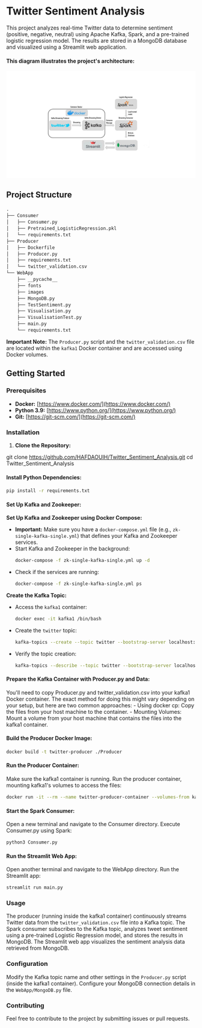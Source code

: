 # Twitter Sentiment Analysis

This project analyzes real-time Twitter data to determine sentiment (positive, negative, neutral) using Apache Kafka, Spark, and a pre-trained logistic regression model. The results are stored in a MongoDB database and visualized using a Streamlit web application.

#### This diagram illustrates the project's architecture:

![Project Architecture](Flow_chart.jpg)
## Project Structure

```markdown
.
├── Consumer
│   ├── Consumer.py
│   ├── Pretrained_LogisticRegression.pkl
│   └── requirements.txt
├── Producer
│   ├── Dockerfile
│   ├── Producer.py
│   ├── requirements.txt
│   └── twitter_validation.csv
└── WebApp
    ├── __pycache__
    ├── fonts
    ├── images
    ├── MongoDB.py
    ├── TestSentiment.py
    ├── Visualisation.py
    ├── VisualisationTest.py
    ├── main.py
    └── requirements.txt

```


**Important Note:** The `Producer.py` script and the `twitter_validation.csv` file are located within the `kafka1` Docker container and are accessed using Docker volumes. 

## Getting Started

### Prerequisites

* **Docker:** [https://www.docker.com/](https://www.docker.com/)
* **Python 3.9:** [https://www.python.org/](https://www.python.org/)
* **Git:** [https://git-scm.com/](https://git-scm.com/)

### Installation

1. **Clone the Repository:**
  
  git clone https://github.com/HAFDAOUIH/Twitter_Sentiment_Analysis.git
  cd Twitter_Sentiment_Analysis
  
  #### Install Python Dependencies:
  ```bash
  pip install -r requirements.txt
  ```
  
  #### Set Up Kafka and Zookeeper:
  
  **Set Up Kafka and Zookeeper using Docker Compose:**
   * **Important:** Make sure you have a `docker-compose.yml` file (e.g., `zk-single-kafka-single.yml`) that defines your Kafka and Zookeeper services. 
   * Start Kafka and Zookeeper in the background:
     ```bash
     docker-compose -f zk-single-kafka-single.yml up -d
     ```
   * Check if the services are running:
     ```bash
     docker-compose -f zk-single-kafka-single.yml ps
     ```
  **Create the Kafka Topic:**
   * Access the `kafka1` container:
     ```bash
     docker exec -it kafka1 /bin/bash
     ```
   * Create the `twitter` topic: 
     ```bash
     kafka-topics --create --topic twitter --bootstrap-server localhost:9092
     ```
   * Verify the topic creation:
     ```bash
     kafka-topics --describe --topic twitter --bootstrap-server localhost:9092
     ```
  
  #### Prepare the Kafka Container with Producer.py and Data:
   You'll need to copy Producer.py and twitter_validation.csv into your kafka1 Docker container.
   The exact method for doing this might vary depending on your setup, but here are two common approaches:
    - Using docker cp: Copy the files from your host machine to the container.
    - Mounting Volumes: Mount a volume from your host machine that contains the files into the kafka1 container.
  
  #### Build the Producer Docker Image:
  ```bash
  docker build -t twitter-producer ./Producer
  ```
  
  #### Run the Producer Container:
   Make sure the kafka1 container is running.
   Run the producer container, mounting kafka1's volumes to access the files:
  ```bash
  docker run -it --rm --name twitter-producer-container --volumes-from kafka1 twitter-producer
  ```
  
  #### Start the Spark Consumer:
   Open a new terminal and navigate to the Consumer directory.
   Execute Consumer.py using Spark:
  ```bash
  python3 Consumer.py
  ```
 #### Run the Streamlit Web App:
  Open another terminal and navigate to the WebApp directory.
  Run the Streamlit app:
 ```bash
 streamlit run main.py
```
  ### Usage

The producer (running inside the kafka1 container) continuously streams Twitter data from the `twitter_validation.csv` file into a Kafka topic. The Spark consumer subscribes to the Kafka topic, analyzes tweet sentiment using a pre-trained Logistic Regression model, and stores the results in MongoDB. The Streamlit web app visualizes the sentiment analysis data retrieved from MongoDB.

### Configuration

Modify the Kafka topic name and other settings in the `Producer.py` script (inside the kafka1 container). Configure your MongoDB connection details in the `WebApp/MongoDB.py` file.

### Contributing

Feel free to contribute to the project by submitting issues or pull requests.
